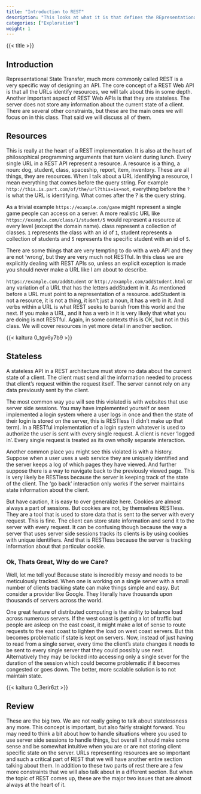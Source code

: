 ```yaml
---
title: "Introduction to REST"
description: "This looks at what it is that defines the REpresentational State Transfer model of an API. It is a specific set of requirements that can help make APIs easier to use."
categories: ["Exploration"]
weight: 1
---
```

<!--- Make sure to fill out the title and description above, they will be used when generating lists of exploration topics -->
<!--- The weight above determines what order this will be shown among other exploration topics in this same folder, lower numbers are shown first. Start using at least multiples of 5, that way if you need to add a content page between existing ones there are enough open weights to do so. They are integers only -->

{{< title >}}
## Introduction
Representational State Transfer, much more commonly called REST is a very specific way of designing an API. The core concept of a REST Web API is that all the URLs identify resources, we will talk about this in some depth. Another important aspect of REST Web APIs is that they are stateless. The server does not store any information about the current state of a client. There are several other constraints, but these are the main ones we will focus on in this class. That said we will discuss all of them.

## Resources
This is really at the heart of a REST implementation. It is also at the heart of philosophical programming arguments that turn violent during lunch. Every single URL in a REST API represent a resource. A resource is a thing, a noun: dog, student, class, spaceship, report, item, inventory. These are all things, they are resources. When I talk about a URL identifying a resource, I mean everything that comes before the query string. For example `http://this.is.part.com/of/the/url?this=is+not`, everything before the `?` is what the URL is identifying. What comes after the ? is the query string.

As a trivial example `https://example.com/game` might represent a single game people can access on a server. A more realistic URL like `https://example.com/class/1/student/5` would represent a resource at every level (except the domain name). class represent a collection of classes. `1` represents the class with an id of `1`, student represents a collection of students and `5` represents the specific student with an id of `5`.

There are some things that are very tempting to do with a web API and they are not ‘wrong’, but they are very much not RESTful. In this class we are explicitly dealing with REST APIs so, unless an explicit exception is made you should never make a URL like I am about to describe.

`https://example.com/addStudent` or `http://example.com/addStudent.html` or any variation of a URL that has the letters addStudent in it. As mentioned before a URL must point to a representation of a resource. addStudent is not a resource, it is not a thing, it isn’t just a noun, it has a verb in it. And verbs within a URL is what REST seeks to banish from this world and the next. If you make a URL, and it has a verb in it is very likely that what you are doing is not RESTful. Again, in some contexts this is OK, but not in this class. We will cover resources in yet more detail in another section.

{{< kaltura 0_tgv6y7b9 >}}

## Stateless
A stateless API in a REST architecture must store no data about the current state of a client. The client must send all the information needed to process that client’s request within the request itself. The server cannot rely on any data previously sent by the client.

The most common way you will see this violated is with websites that use server side sessions. You may have implemented yourself or seen implemented a login system where a user logs in once and then the state of their login is stored on the server, this is RESTless (I didn’t make up that term). In a RESTful implementation of a login system whatever is used to authorize the user is sent with every single request. A client is never ‘logged in’. Every single request is treated as its own wholly separate interaction.

Another common place you might see this violated is with a history. Suppose when a user uses a web service they are uniquely identified and the server keeps a log of which pages they have viewed. And further suppose there is a way to navigate back to the previously viewed page. This is very likely be RESTless because the server is keeping track of the state of the client. The ‘go back’ interaction only works if the server maintains state information about the client.

But have caution, it is easy to over generalize here. Cookies are almost always a part of sessions. But cookies are not, by themselves RESTless. They are a tool that is used to store data that is sent to the server with every request. This is fine. The client can store state information and send it to the server with every request. It can be confusing though because the way a server that uses server side sessions tracks its clients is by using cookies with unique identifiers. And that is RESTless because the server is tracking information about that particular cookie.

### Ok, Thats Great, Why do we Care?
Well, let me tell you! Because state is incredibly messy and needs to be meticulously tracked. When one is working on a single server with a small number of clients tracking state can make things simple and easy. But consider a provider like Google. They literally have thousands upon thousands of servers across the world.

One great feature of distributed computing is the ability to balance load across numerous servers. If the west coast is getting a lot of traffic but people are asleep on the east coast, it might make a lot of sense to route requests to the east coast to lighten the load on west coast servers. But this becomes problematic if state is kept on servers. Now, instead of just having to read from a single server, every time the client’s state changes it needs to be sent to every single server that they could possibly use next. Alternatively they may be locked into accessing only a single sever for the duration of the session which could become problematic if it becomes congested or goes down. The better, more scalable solution is to not maintain state.

{{< kaltura 0_3erir6zt >}}

## Review
These are the big two. We are not really going to talk about statelessness any more. This concept is important, but also fairly straight forward. You may need to think a bit about how to handle situations where you used to use server side sessions to handle things, but overall it should make some sense and be somewhat intuitive when you are or are not storing client specific state on the server. URLs representing resources are so important and such a critical part of REST that we will have another entire section talking about them. In addition to these two parts of rest there are a few more constraints that we will also talk about in a different section. But when the topic of REST comes up, these are the major two issues that are almost always at the heart of it.